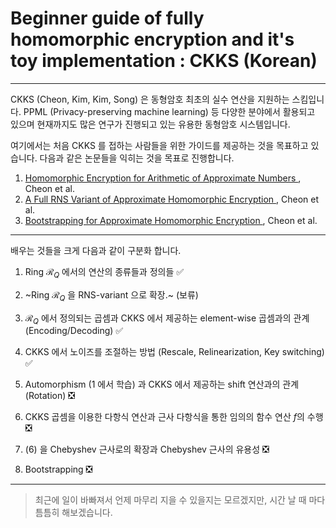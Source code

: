 # Beginner guide of fully homomorphic encryption and it's toy implementation : CKKS (Korean)

---

CKKS (Cheon, Kim, Kim, Song) 은 동형암호 최초의 실수 연산을 지원하는 스킴입니다.
PPML (Privacy-preserving machine learning) 등 다양한 분야에서 활용되고 있으며 현재까지도 많은 연구가 진행되고 있는 유용한 동형암호 시스템입니다.

여기에서는 처음 CKKS 를 접하는 사람들을 위한 가이드를 제공하는 것을 목표하고 있습니다.
다음과 같은 논문들을 익히는 것을 목표로 진행합니다.

1. <a href="https://eprint.iacr.org/2016/421"> Homomorphic Encryption for Arithmetic of Approximate Numbers </a>, Cheon et al.
2. <a href="https://eprint.iacr.org/2018/931"> A Full RNS Variant of Approximate Homomorphic Encryption </a>, Cheon et al.
3. <a href="https://eprint.iacr.org/2018/153"> Bootstrapping for Approximate Homomorphic Encryption </a>, Cheon et al.

---

배우는 것들을 크게 다음과 같이 구분화 합니다.

1. Ring $\mathcal{R}_Q$ 에서의 연산의 종류들과 정의들 ✅

2. ~Ring $\mathcal{R}_{Q}$ 을 RNS-variant 으로 확장.~ (보류)

3. $\mathcal{R}_Q$ 에서 정의되는 곱셈과 CKKS 에서 제공하는 element-wise 곱셈과의 관계 (Encoding/Decoding) ✅

4. CKKS 에서 노이즈를 조절하는 방법 (Rescale, Relinearization, Key switching) ✅

5. Automorphism (1 에서 학습) 과 CKKS 에서 제공하는 shift 연산과의 관계 (Rotation) ❎

6. CKKS 곱셈을 이용한 다항식 연산과 근사 다항식을 통한 임의의 함수 연산 $f$의 수행 ❎

7. (6) 을 Chebyshev 근사로의 확장과 Chebyshev 근사의 유용성 ❎
 
8. Bootstrapping ❎

---

> 최근에 일이 바빠져서 언제 마무리 지을 수 있을지는 모르겠지만, 시간 날 때 마다 틈틈히 해보겠습니다.

